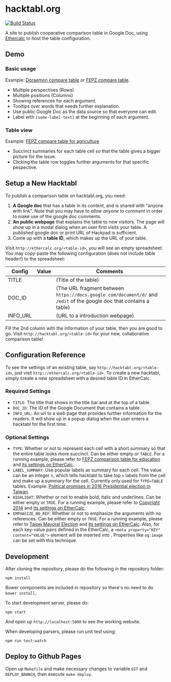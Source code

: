 hacktabl.org
================

[![Build Status](https://travis-ci.org/MrOrz/hacktabl.svg?branch=dev)](https://travis-ci.org/MrOrz/hacktabl)

A site to publish cooperative comparison table in Google Doc, using [Ethercalc](http://ethercalc.org) to host the table configuration.


Demo
----

### Basic usage

Example: [Doraemon compare table](http://hacktabl.org/doratable) or [FEPZ compare table](http://hacktabl.org/fepz).

* Multiple perspectives (Rows)
* Multiple positions (Columns)
* Showing references for each argument.
* Tooltips over words that needs further explanation.
* Use public Google Doc as the data source so that everyone can edit.
* Label with `[some-label-text]` at the beginning of each argument.

### Table view

Example: [FEPZ compare table for agriculture](http://hacktabl.org/fepz-agriculture)

* Succinct summaries for each table cell so that the table gives a bigger picture for the issue.
* Clicking the table row toggles further arguments for that specific pespective.


Setup a New Hacktabl
--------------------

To publish a comparison table on hacktabl.org, you need:

1. **A Google doc** that has a table in its content, and is shared with "anyone with link". Note that you may have to *allow anyone to comment* in order to make use of the google doc comments.
2. **An public webpage** that explains the table to new visitors. The page will show up in a modal dialog when an user first visits your table. A published google doc or print URL of Hackpad is sufficient.
3. Come up with a **table ID**, which makes up the URL of your table.

Visit `http://ethercalc.org/<table-id>`, you will see an empty spreadsheet.
You may copy-paste the following configuration (does not include table header!) to the spreadsheet:

Config | Value | Comments
---- | ---- | ----
TITLE    | | (Title of the table)
DOC_ID   | | (The URL fragment between `https://docs.google.com/document/d/` and `/edit` of the google doc that contains a table)
INFO_URL | | (URL to a introduction webpage)

Fill the 2nd column with the information of your table, then you are good to go. Visit `http://hacktabl.org/<table-id>` for your new, collaborative comparison table!


Configuration Reference
-----------------
To see the settings of an existing table, say `http://hacktabl.org/<table-id>`, just visit `http://ethercalc.org/<table-id>`. To create a new hacktabl, simply create a new spreadsheet with a desired table ID in EtherCalc.


### Required Settings
* `TITLE`: The title that shows in the title bar and at the top of a table.
* `DOC_ID`: The ID of the Google Document that contains a table.
* `INFO_URL`: An url to a web page that provides further information for the readers. It will show up in a popup dialog when the user enters a hacktabl for the first time.

### Optional Settings

* `TYPE`: Whether or not to represent each cell with a short summary so that the entire table looks more succinct. Can be either empty or `TABLE`. For a running example, please refer to [FEPZ comparison table for education](http://hacktabl.org/fepz-edu) and [its settings on EtherCalc](http://ethercalc.org/fepz-edu).
* `LABEL_SUMMARY`: Use popular labels as summary for each cell. The value can be an integer `n`, which tells hacktabl to take top `n` labels from the cell and make up a summary for the cell. Currently only used for `TYPE=TABLE` tables. Example: [Political promises in 2016 Presidential election in Taiwan](http://hacktabl.org/president2016-table).
* `HIGHLIGHT`: Whether or not to enable bold, italic and underlines. Can be either empty or `TRUE`. For a running example, please refer to [Copyright 2014](http://hacktabl.org/copyright2014) and [its settings on EtherCalc](http://ethercalc.org/copyright2014).
* `EMPHASIZE_NO_REF`: Whether or not to emphasize the arguments with no references. Can be either empty or `TRUE`. For a running example, please refer to [Taipei Mayoral Election](http://hacktabl.org/taipei-mayoral-election-2014) and [its settings on EtherCalc](http://ethercalc.org/taipei-mayoral-election-2014).
Also, for each key-value pairs defined in the EtherCalc, a `<meta property="KEY" content="VALUE">` element will be inserted into <head>. Properties like `og:image` can be set with this technique.


Development
-----------

After cloning the repository, please do the following in the repository folder:

```
npm install
```

Bower components are included in repository so there's no need to do `bower install`.

To start development server, please do:

```
npm start
```

And open up `http://localhost:5000` to see the working website.

When developing parsers, please run unit test using:

```
npm run test:watch
```


Deploy to Github Pages
----------------------

Open up `Makefile` and make necessary changes to variable `GIT` and `DEPLOY_BRANCH`, then execute `make deploy`.

